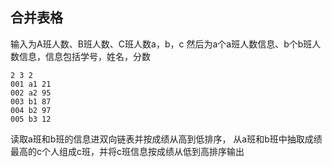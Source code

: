 ## 合并表格

输入为A班人数、B班人数、C班人数a，b，c
然后为a个a班人数信息、b个b班人数信息，信息包括学号，姓名，分数
```
2 3 2
001 a1 21
002 a2 95
003 b1 87
004 b2 97
005 b3 12
```
读取a班和b班的信息进双向链表并按成绩从高到低排序，
从a班和b班中抽取成绩最高的c个人组成c班，并将c班信息按成绩从低到高排序输出